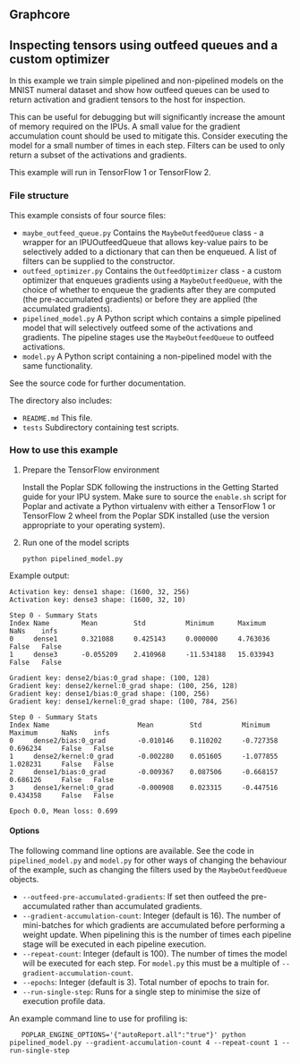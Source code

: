 Graphcore
---

## Inspecting tensors using outfeed queues and a custom optimizer

In this example we train simple pipelined and non-pipelined models on the MNIST numeral dataset
and show how outfeed queues can be used to return activation and gradient
tensors to the host for inspection.

This can be useful for debugging but will significantly increase the amount
of memory required on the IPUs. A small value for the gradient accumulation count
should be used to mitigate this.
Consider executing the model for a small number of times in each step.
Filters can be used to only return a subset of the activations and gradients.

This example will run in TensorFlow 1 or TensorFlow 2.

### File structure

This example consists of four source files:

* `maybe_outfeed_queue.py` Contains the `MaybeOutfeedQueue` class - a wrapper for an
  IPUOutfeedQueue that allows key-value pairs to be selectively added to a dictionary
  that can then be enqueued. A list of filters can be supplied to the constructor.
* `outfeed_optimizer.py` Contains the `OutfeedOptimizer` class - a custom optimizer
  that enqueues gradients using a `MaybeOutfeedQueue`,
  with the choice of whether to enqueue the gradients after they are computed
  (the pre-accumulated gradients) or before they are applied (the accumulated gradients).
* `pipelined_model.py` A Python script which contains a simple pipelined model
  that will selectively outfeed some of the activations and gradients.
  The pipeline stages use the `MaybeOutfeedQueue` to outfeed activations.
* `model.py` A Python script containing a non-pipelined model with the same
  functionality.

See the source code for further documentation.

The directory also includes:

* `README.md` This file.
* `tests` Subdirectory containing test scripts.


### How to use this example

1) Prepare the TensorFlow environment

   Install the Poplar SDK following the instructions in the Getting Started guide for your IPU system.
   Make sure to source the `enable.sh` script for Poplar and activate a Python virtualenv with either
   a TensorFlow 1 or TensorFlow 2 wheel from the Poplar SDK installed
   (use the version appropriate to your operating system).

2) Run one of the model scripts

    `python pipelined_model.py`

Example output:

```
Activation key: dense1 shape: (1600, 32, 256)
Activation key: dense3 shape: (1600, 32, 10)

Step 0 - Summary Stats
Index Name        Mean         Std          Minimum      Maximum      NaNs    infs
0     dense1      0.321088     0.425143     0.000000     4.763036     False   False
1     dense3      -0.055209    2.410968     -11.534188   15.033943    False   False

Gradient key: dense2/bias:0_grad shape: (100, 128)
Gradient key: dense2/kernel:0_grad shape: (100, 256, 128)
Gradient key: dense1/bias:0_grad shape: (100, 256)
Gradient key: dense1/kernel:0_grad shape: (100, 784, 256)

Step 0 - Summary Stats
Index Name                      Mean         Std          Minimum      Maximum      NaNs    infs
0     dense2/bias:0_grad        -0.010146    0.110202     -0.727358    0.696234     False   False
1     dense2/kernel:0_grad      -0.002280    0.051605     -1.077855    1.028231     False   False
2     dense1/bias:0_grad        -0.009367    0.087506     -0.668157    0.686126     False   False
3     dense1/kernel:0_grad      -0.000908    0.023315     -0.447516    0.434358     False   False

Epoch 0.0, Mean loss: 0.699
```

#### Options

The following command line options are available. See the code in `pipelined_model.py`
and `model.py` for other ways of changing the behaviour of the example, such as changing the
filters used by the `MaybeOutfeedQueue` objects.

* `--outfeed-pre-accumulated-gradients`: If set then outfeed the pre-accumulated
   rather than accumulated gradients.
* `--gradient-accumulation-count`: Integer (default is 16).
   The number of mini-batches for which gradients are accumulated before performing
   a weight update. When pipelining this is the number of times each pipeline stage
   will be executed in each pipeline execution.
* `--repeat-count`: Integer (default is 100). The number of times the model will be
   executed for each step. For `model.py` this must be a multiple of
   `--gradient-accumulation-count`.
* `--epochs`: Integer (default is 3). Total number of epochs to train for.
* `--run-single-step`: Runs for a single step to minimise the size of execution profile data.

An example command line to use for profiling is:

```
   POPLAR_ENGINE_OPTIONS='{"autoReport.all":"true"}' python pipelined_model.py --gradient-accumulation-count 4 --repeat-count 1 --run-single-step
```
